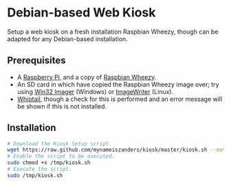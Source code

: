 Debian-based Web Kiosk
======================

Setup a web kiosk on a fresh installation Raspbian Wheezy, though can be adapted for any Debian-based installation.

Prerequisites
-------------

- A [Raspberry Pi][rpi], and a copy of [Raspbian Wheezy][raspbian].
- An SD card in which have copied the Raspbian Wheezy image over; try using [Win32 Imager][win32imager] (Windows) or [ImageWriter][imagewriter] (Linux).
- [Whiptail][whiptail], though a check for this is performed and an error message will be shown if this is not installed.

Installation
------------
```bash
# Download the Kiosk Setup script.
wget https://raw.github.com/mynameiszanders/kiosk/master/kiosk.sh --output-document=/tmp/kiosk.sh
# Enable the script to be executed.
sudo chmod +x /tmp/kiosk.sh
# Execute the script.
sudo /tmp/kiosk.sh
```

[rpi]: http://www.raspberrypi.org/ "Raspberry Pi; an ARM GNU/Linux box for $25"
[raspbian]: http://www.raspberrypi.org/downloads "Raspberry Pi Downloads"
[win32imager]: http://win32diskimager.sourceforge.net/ "Win32 Disk Imager"
[imagewriter]: https://help.ubuntu.com/community/Installation/FromImgFiles "Installation from IMG files (Ubuntu Community Documentation)"
[whiptail]: http://en.wikibooks.org/wiki/Bash_Shell_Scripting/Whiptail "Bash Shell Scripting / Whiptail"
